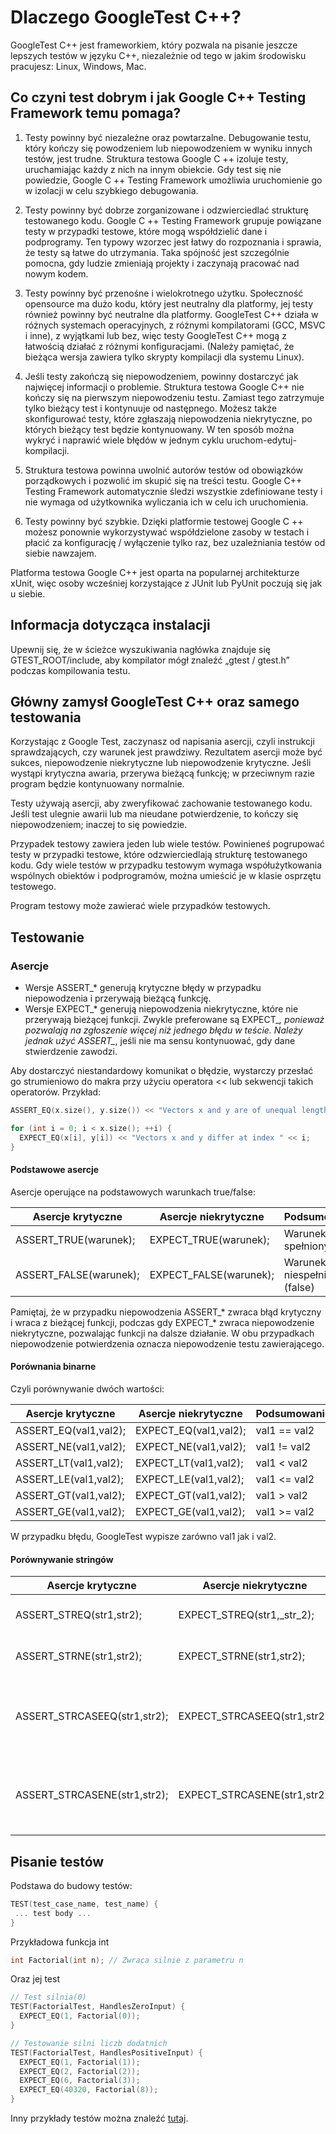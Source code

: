 # Dlaczego GoogleTest C++?

GoogleTest C++ jest frameworkiem, który pozwala na pisanie jeszcze lepszych testów w języku C++, niezależnie od tego w jakim środowisku pracujesz: Linux, Windows, Mac.

## Co czyni test dobrym i jak Google C++ Testing Framework temu pomaga?

1. Testy powinny być niezależne oraz powtarzalne. Debugowanie testu, który kończy się powodzeniem lub niepowodzeniem w wyniku innych testów, jest trudne. Struktura testowa Google C ++ izoluje testy, uruchamiając każdy z nich na innym obiekcie. Gdy test się nie powiedzie, Google C ++ Testing Framework umożliwia uruchomienie go w izolacji w celu szybkiego debugowania. 

2. Testy powinny być dobrze zorganizowane i odzwierciedlać strukturę testowanego kodu. Google C ++ Testing Framework grupuje powiązane testy w przypadki testowe, które mogą współdzielić dane i podprogramy. Ten typowy wzorzec jest łatwy do rozpoznania i sprawia, że testy są łatwe do utrzymania. Taka spójność jest szczególnie pomocna, gdy ludzie zmieniają projekty i zaczynają pracować nad nowym kodem. 

3. Testy powinny być przenośne i wielokrotnego użytku. Społeczność opensource ma dużo kodu, który jest neutralny dla platformy, jej testy również powinny być neutralne dla platformy. GoogleTest C++ działa w różnych systemach operacyjnych, z różnymi kompilatorami (GCC, MSVC i inne), z wyjątkami lub bez, więc testy GoogleTest C++ mogą z łatwością działać z różnymi konfiguracjami. (Należy pamiętać, że bieżąca wersja zawiera tylko skrypty kompilacji dla systemu Linux).

4. Jeśli testy zakończą się niepowodzeniem, powinny dostarczyć jak najwięcej informacji o problemie. Struktura testowa Google C++ nie kończy się na pierwszym niepowodzeniu testu. Zamiast tego zatrzymuje tylko bieżący test i kontynuuje od następnego. Możesz także skonfigurować testy, które zgłaszają niepowodzenia niekrytyczne, po których bieżący test będzie kontynuowany. W ten sposób można wykryć i naprawić wiele błędów w jednym cyklu uruchom-edytuj-kompilacji. 

5. Struktura testowa powinna uwolnić autorów testów od obowiązków porządkowych i pozwolić im skupić się na treści testu. Google C++ Testing Framework automatycznie śledzi wszystkie zdefiniowane testy i nie wymaga od użytkownika wyliczania ich w celu ich uruchomienia. 

6. Testy powinny być szybkie. Dzięki platformie testowej Google C ++ możesz ponownie wykorzystywać współdzielone zasoby w testach i płacić za konfigurację / wyłączenie tylko raz, bez uzależniania testów od siebie nawzajem. 

Platforma testowa Google C++ jest oparta na popularnej architekturze xUnit, więc osoby wcześniej korzystające z JUnit lub PyUnit poczują się jak u siebie.


## Informacja dotycząca instalacji

Upewnij się, że w ścieżce wyszukiwania nagłówka znajduje się GTEST_ROOT/include, aby kompilator mógł znaleźć „gtest / gtest.h” podczas kompilowania testu.


## Główny zamysł GoogleTest C++ oraz samego testowania

Korzystając z Google Test, zaczynasz od napisania asercji, czyli instrukcji sprawdzających, czy warunek jest prawdziwy. Rezultatem asercji może być sukces, niepowodzenie niekrytyczne lub niepowodzenie krytyczne. Jeśli wystąpi krytyczna awaria, przerywa bieżącą funkcję; w przeciwnym razie program będzie kontynuowany normalnie.

Testy używają asercji, aby zweryfikować zachowanie testowanego kodu. Jeśli test ulegnie awarii lub ma nieudane potwierdzenie, to kończy się niepowodzeniem; inaczej to się powiedzie.

Przypadek testowy zawiera jeden lub wiele testów. Powinieneś pogrupować testy w przypadki testowe, które odzwierciedlają strukturę testowanego kodu. Gdy wiele testów w przypadku testowym wymaga współużytkowania wspólnych obiektów i podprogramów, można umieścić je w klasie osprzętu testowego.

Program testowy może zawierać wiele przypadków testowych.

## Testowanie

### Asercje

- Wersje ASSERT_* generują krytyczne błędy w przypadku niepowodzenia i przerywają bieżącą funkcję.
- Wersje EXPECT_* generują niepowodzenia niekrytyczne, które nie przerywają bieżącej funkcji. Zwykle preferowane są EXPECT_*, ponieważ pozwalają na zgłoszenie więcej niż jednego błędu w teście. Należy jednak użyć ASSERT_*, jeśli nie ma sensu kontynuować, gdy dane stwierdzenie zawodzi.


Aby dostarczyć niestandardowy komunikat o błędzie, wystarczy przesłać go strumieniowo do makra przy użyciu operatora << lub sekwencji takich operatorów. Przykład:

```cpp
ASSERT_EQ(x.size(), y.size()) << "Vectors x and y are of unequal length";

for (int i = 0; i < x.size(); ++i) {
  EXPECT_EQ(x[i], y[i]) << "Vectors x and y differ at index " << i;
}
```


#### Podstawowe asercje

Asercje operujące na podstawowych warunkach true/false:

| Asercje krytyczne | Asercje niekrytyczne | Podsumowanie |
| ----------------- |----------------------| -------------|
| ASSERT_TRUE(warunek); | EXPECT_TRUE(warunek); | Warunek spełniony (true) |
| ASSERT_FALSE(warunek); | EXPECT_FALSE(warunek); | Warunek niespełniony (false) |

Pamiętaj, że w przypadku niepowodzenia ASSERT_* zwraca błąd krytyczny i wraca z bieżącej funkcji, podczas gdy EXPECT_* zwraca niepowodzenie niekrytyczne, pozwalając funkcji na dalsze działanie. W obu przypadkach niepowodzenie potwierdzenia oznacza niepowodzenie testu zawierającego.

#### Porównania binarne

Czyli porównywanie dwóch wartości:

| Asercje krytyczne | Asercje niekrytyczne | Podsumowanie |
| ----------------- |----------------------| -------------|
| ASSERT_EQ(val1,val2); | EXPECT_EQ(val1,val2); | val1 == val2 |
| ASSERT_NE(val1,val2); | EXPECT_NE(val1,val2); | val1 != val2 |
| ASSERT_LT(val1,val2); | EXPECT_LT(val1,val2); | val1 < val2 |
| ASSERT_LE(val1,val2); | EXPECT_LE(val1,val2); | val1 <= val2 |
| ASSERT_GT(val1,val2); | EXPECT_GT(val1,val2); | val1 > val2 |
| ASSERT_GE(val1,val2); | EXPECT_GE(val1,val2); | val1 >= val2 |

W przypadku błędu, GoogleTest wypisze zarówno val1 jak i val2. 

#### Porównywanie stringów

| Asercje krytyczne | Asercje niekrytyczne | Podsumowanie |
| ----------------- |----------------------| -------------|
| ASSERT_STREQ(str1,str2); | EXPECT_STREQ(str1,_str_2); | oba ciągi mają tę samą zawartość |
| ASSERT_STRNE(str1,str2); | EXPECT_STRNE(str1,str2); | ciągi mają różną zawartość |
| ASSERT_STRCASEEQ(str1,str2); | EXPECT_STRCASEEQ(str1,str2); | oba ciągi mają tę samą zawartość, ignoruje wielkość znaków |
| ASSERT_STRCASENE(str1,str2); | EXPECT_STRCASENE(str1,str2); | ciągi mają różną zawartość, ignoruje wielkość znaków |

## Pisanie testów

Podstawa do budowy testów:

```cpp
TEST(test_case_name, test_name) {
 ... test body ...
}
```


Przykładowa funkcja int

```cpp
int Factorial(int n); // Zwraca silnie z parametru n
```

Oraz jej test

```cpp
// Test silnia(0)
TEST(FactorialTest, HandlesZeroInput) {
  EXPECT_EQ(1, Factorial(0));
}

// Testowanie silni liczb dodatnich
TEST(FactorialTest, HandlesPositiveInput) {
  EXPECT_EQ(1, Factorial(1));
  EXPECT_EQ(2, Factorial(2));
  EXPECT_EQ(6, Factorial(3));
  EXPECT_EQ(40320, Factorial(8));
}
```


Inny przykłady testów można znaleźć [tutaj](https://github.com/Filip1512/PJ/tree/master/TAU-Java/Presentation/C++/examples).

